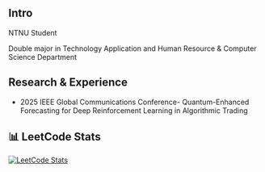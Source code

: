 ## Intro 
NTNU Student

Double major in Technology Application and Human Resource & Computer Science Department

## Research & Experience
- 2025 IEEE Global Communications Conference- Quantum-Enhanced Forecasting for Deep Reinforcement Learning in Algorithmic Trading

## 📊 LeetCode Stats

 [![LeetCode Stats](https://leetcard.jacoblin.cool/ArthurArthurArthur?theme=dark&font=Karma&ext=contest)](https://leetcode.com/ArthurArthur/) 






